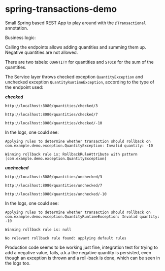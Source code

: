 # spring-transactions-demo

Small Spring based REST App to play around with the ```@Transactional``` annotation.

Business logic:

Calling the endpoints allows adding quantities and summing them up. Negative quantities are not allowed.

There are two tabels: ```QUANTITY``` for quantities and ```STOCK``` for the sum of the quantities.

The Service layer throws checked exception ```QuantityException``` and unchecked exception ```QuantityRuntimeException```, according to the type of the endpoint used:

___checked___

```http://localhost:8080/quantities/checked/3```

```http://localhost:8080/quantities/checked/7```

```http://localhost:8080/quantities/checked/-10```

In the logs, one could see:

```Applying rules to determine whether transaction should rollback on com.example.demo.exception.QuantityException: Invalid quantity: -10```

```Winning rollback rule is: RollbackRuleAttribute with pattern [com.example.demo.exception.QuantityException]```

___unchecked___

```http://localhost:8080/quantities/unchecked/3```

```http://localhost:8080/quantities/unchecked/7```

```http://localhost:8080/quantities/unchecked/-10```

In the logs, one could see:

```Applying rules to determine whether transaction should rollback on com.example.demo.exception.QuantityRuntimeException: Invalid quantity: -10```

```Winning rollback rule is: null```

```No relevant rollback rule found: applying default rules```

Production code seems to be working just fine, integration test for trying to add a negative value, fails, a.k.a the negative quantity is persisted, even though an exception is thrown and a roll-back is done, which can be seen in the logs too.


